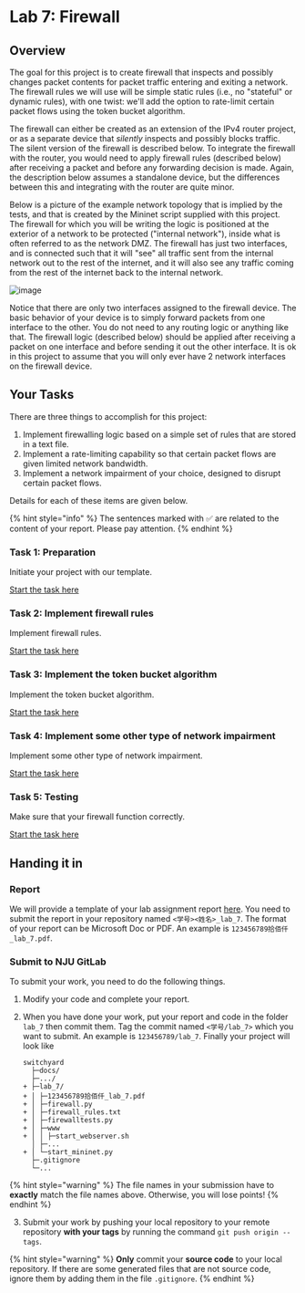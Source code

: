 # Lab 7: Firewall

## Overview

The goal for this project is to create firewall that inspects and
possibly changes packet contents for packet traffic entering and exiting
a network. The firewall rules we will use will be simple static rules
(i.e., no "stateful" or dynamic rules), with one twist: we'll add the
option to rate-limit certain packet flows using the token bucket
algorithm.

The firewall can either be created as an extension of the IPv4 router
project, or as a separate device that *silently* inspects and possibly
blocks traffic. The silent version of the firewall is described below.
To integrate the firewall with the router, you would need to apply
firewall rules (described below) after receiving a packet and before any
forwarding decision is made. Again, the description below assumes a
standalone device, but the differences between this and integrating with
the router are quite minor.

Below is a picture of the example network topology that is implied by
the tests, and that is created by the Mininet script supplied with this
project. The firewall for which you will be writing the logic is
positioned at the exterior of a network to be protected ("internal
network"), inside what is often referred to as the network DMZ. The
firewall has just two interfaces, and is connected such that it will
"see" all traffic sent from the internal network out to the rest of the
internet, and it will also see any traffic coming from the rest of the
internet back to the internal network.

![image](firewall_topology.png)

Notice that there are only two interfaces assigned to the firewall
device. The basic behavior of your device is to simply forward packets
from one interface to the other. You do not need to any routing logic or
anything like that. The firewall logic (described below) should be
applied after receiving a packet on one interface and before sending it
out the other interface. It is ok in this project to assume that you
will only ever have 2 network interfaces on the firewall device.


## Your Tasks

There are three things to accomplish for this project:

1.  Implement firewalling logic based on a simple set of rules that are
    stored in a text file.
2.  Implement a rate-limiting capability so that certain packet flows
    are given limited network bandwidth.
3.  Implement a network impairment of your choice, designed to disrupt
    certain packet flows.

Details for each of these items are given below.

{% hint style="info" %}
The sentences marked with ✅ are related to the content of your report. Please pay attention.
{% endhint %}

### Task 1: Preparation

Initiate your project with our template.

[Start the task here](preparation.md)

### Task 2: Implement firewall rules 

Implement firewall rules.

[Start the task here](firewall-rules.md)

### Task 3: Implement the token bucket algorithm

Implement the token bucket algorithm.

[Start the task here](token-bucket.md)

### Task 4: Implement some other type of network impairment

Implement some other type of network impairment.

[Start the task here](impairment.md)

### Task 5: Testing

Make sure that your firewall function correctly.

[Start the task here](testing.md)


## Handing it in

### Report

We will provide a template of your lab assignment report [here](https://box.nju.edu.cn/d/123a70ac8ff34595b18f/). You need to submit the report in your repository named `<学号><姓名>_lab_7`. The format of your report can be Microsoft Doc or PDF. An example is `123456789拾佰仟_lab_7.pdf`.

### Submit to NJU GitLab

To submit your work, you need to do the following things.

1. Modify your code and complete your report.

2. When you have done your work, put your report and code in the folder `lab_7` then commit them. Tag the commit named `<学号/lab_7>` which you want to submit. An example is `123456789/lab_7`. Finally your project will look like

   ```
   switchyard
     ├─docs/
     ├─.../
   + ├─lab_7/
   + │ ├─123456789拾佰仟_lab_7.pdf
   + │ ├─firewall.py
   + │ ├─firewall_rules.txt
   + │ ├─firewalltests.py
   + │ ├─www
   + │ │ ├─start_webserver.sh
     │ ├─...
   + │ └─start_mininet.py
     ├─.gitignore
     └─...
   ```

  {% hint style="warning" %}
  The file names in your submission have to **exactly** match the file names above. Otherwise, you will lose points!
  {% endhint %}

3. Submit your work by pushing your local repository to your remote repository **with your tags** by running the command `git push origin --tags`.

  {% hint style="warning" %}
  **Only** commit your **source code** to your local repository. If there are some generated files that are not source code, ignore them by adding them in the file `.gitignore`.
  {% endhint %}
